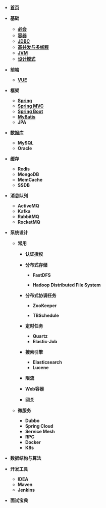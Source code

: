- [**首页**](/)
- **基础**
  - [**必会**](基础/#必会)
  - [**容器**](基础/#容器)
  - [**JDBC**](基础/#JDBC)
  - [**高并发与多线程**](基础/#高并发与多线程)
  - [**JVM**](基础/#JVM)
  - [**设计模式**](基础/#设计模式)
- **前端**
  - [**VUE**](/前端/#VUE)
- **框架**
  - [**Spring**](/框架/#Spring)
  - [**Spring MVC**](/框架/#Spring-MVC)
  - [**Spring Boot**](/框架/#Spring-Boot)
  - [**MyBatis**](框架/#MyBatis)
  - **JPA**
- **数据库**

  - **MySQL**
  - **Oracle**
- **缓存**
  - **Redis**
  - **MongoDB**
  - **MemCache**
  - **SSDB**
- **消息队列**
  - **ActiveMQ**
  - **Kafka**
  - **RabbitMQ**
  - **RocketMQ**
- **系统设计**
  - **常用**
    - **认证授权**
    
    - **分布式存储**
    
      - **FastDFS**
    
      - **Hadoop Distributed File System**
    
    - **分布式协调任务** 
      
      - **ZooKeeper**
      
      - **TBSchedule**
      
    - **定时任务**
    
      - **Quartz**
      - **Elastic-Job**
    
    - **搜索引擎**
    
      - **Elasticsearch**
      - **Lucene**
    
    - **限流**
    
    - **Web容器**
    
    - **网关**
    
  - **微服务**
    
    - **Dubbo**
    - **Spring Cloud**
    - **Service Mesh**
    - **RPC**
    - **Docker**
    - **K8s**
- **数据结构与算法**
- **开发工具**
  
  - **IDEA**
  - **Maven**
  - **Jenkins**
- **面试宝典**

